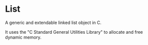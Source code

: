 # List
A generic and extendable linked list object in C.

It uses the "C Standard General Utilities Library" to allocate and free dynamic memory.
